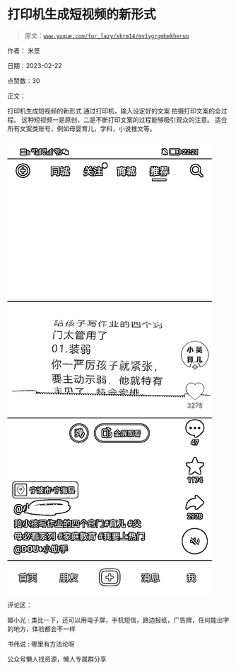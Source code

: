# 打印机生成短视频的新形式

> 原文：[`www.yuque.com/for_lazy/xkrm14/mv1ygrgmhekheruo`](https://www.yuque.com/for_lazy/xkrm14/mv1ygrgmhekheruo)

作者： 米笠

日期：2023-02-22

点赞数：30

正文：

打印机生成短视频的新形式 通过打印机，输入设定好的文案 拍摄打印文案的全过程。 这种短视频一是原创，二是不断打印文案的过程能够吸引观众的注意。 适合所有文案类账号，例如母婴育儿，学科，小说推文等。

![](img/9a270c8f9a1b7c487ce1923828afdb36.png)  

评论区：

姬小光 : 类比一下，还可以用电子屏，手机短信，路边报纸，广告牌，任何能出字的地方，体验都会不一样

书伟说 : 哪里有方法论呀

公众号懒人找资源，懒人专属群分享

